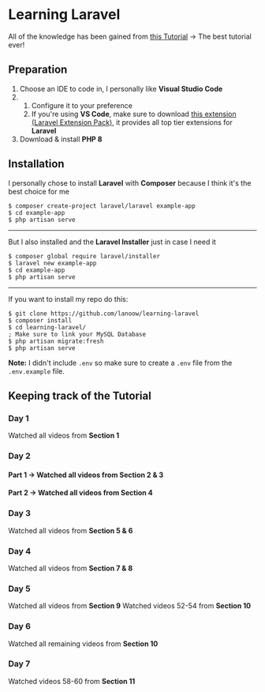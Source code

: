 # Learning Laravel
All of the knowledge has been gained from [this Tutorial](https://laracasts.com/series/laravel-8-from-scratch/) -> The best tutorial ever!

## Preparation
1. Choose an IDE to code in, I personally like **Visual Studio Code**
2. 1. Configure it to your preference
	2. If you're using **VS Code**, make sure to download [this extension (Laravel Extension Pack)](https://marketplace.visualstudio.com/items?itemName=onecentlin.laravel-extension-pack), it provides all top tier extensions for **Laravel**
3. Download & install **PHP 8**
	
## Installation
I personally chose to install **Laravel** with **Composer** because I think it's the best choice for me

	$ composer create-project laravel/laravel example-app
	$ cd example-app
	$ php artisan serve
---
But I also installed and the **Laravel Installer** just in case I need it

	$ composer global require laravel/installer
	$ laravel new example-app
	$ cd example-app
	$ php artisan serve	
	
---

If you want to install my repo do this:

	$ git clone https://github.com/lanoow/learning-laravel
	$ composer install
	$ cd learning-laravel/
	; Make sure to link your MySQL Database
	$ php artisan migrate:fresh
	$ php artisan serve

**Note:** I didn't include `.env` so make sure to create a `.env` file from the `.env.example` file.

## Keeping track of the Tutorial
### Day 1
Watched all videos from **Section 1**

### Day 2
#### Part 1 -> Watched all videos from **Section 2 & 3**
#### Part 2 -> Watched all videos from **Section 4**

### Day 3
Watched all videos from **Section 5 & 6**

### Day 4
Watched all videos from **Section 7 & 8**

### Day 5
Watched all videos from **Section 9**
Watched videos 52-54 from **Section 10**

### Day 6
Watched all remaining videos from **Section 10**

### Day 7
Watched videos 58-60 from **Section 11**